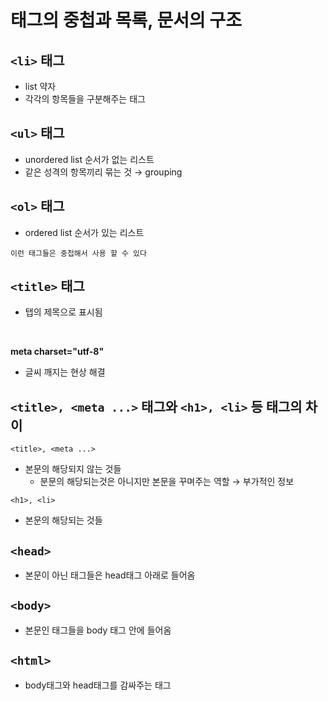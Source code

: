 태그의 중첩과 목록, 문서의 구조
==
## `<li>` 태그

+ list 약자
+ 각각의 항목들을 구분해주는 태그

## `<ul>` 태그
 + unordered list 순서가 없는 리스트
 + 같은 성격의 항목끼리 묶는 것 →  grouping

 ## `<ol>` 태그
 + ordered list 순서가 있는 리스트
 ```
 이런 태그들은 중첩해서 사용 할 수 있다
 ```

## `<title>` 태그
+ 탭의 제목으로 표시됨

<br>

 **meta charset="utf-8"**
+ 글씨 깨지는 현상 해결


## `<title>, <meta ...>` 태그와 `<h1>, <li>` 등 태그의 차이

`<title>, <meta ...>`
+ 본문의 해당되지 않는 것들
    + 분문의 해당되는것은 아니지만 본문을 꾸며주는 역할 → 부가적인 정보

 `<h1>, <li>`
+ 본문의 해당되는 것들

## `<head>`
+ 본문이 아닌 태그들은 head태그 아래로 들어옴

## `<body>`
+   본문인 태그들을 body 태그 안에 들어옴

## `<html>`
+ body태그와 head태그를 감싸주는 태그

